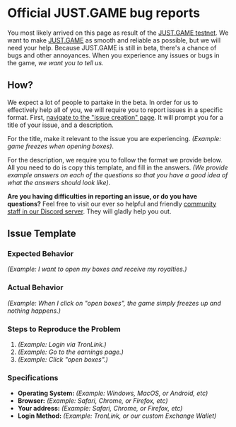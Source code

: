# Official JUST.GAME bug reports
You most likely arrived on this page as result of the [JUST.GAME testnet](https://just.game). We want to make [JUST.GAME](https://just.game) as smooth and reliable as possible, but we will need your help. Because JUST.GAME is still in beta, there's a chance of bugs and other annoyances. When you experience any issues or bugs in the game, _we want you to tell us._ 


## How?
We expect a lot of people to partake in the beta. In order for us to effectively help  all of you,  we will require you to report issues in a specific format. First, [navigate to the "issue creation" page](https://github.com/mantso/just.game-issues/issues/new). It will prompt you for a title of your issue, and a description.

For the title, make it relevant to the issue you are experiencing. _(Example: game freezes when opening boxes)_.

For the description, we require you to follow the format we provide below. All you need to do is copy this template, and fill in the answers. _(We provide example answers on each of the questions so that you have a good idea of what the answers should look like)_.

**Are you having difficulties in reporting an issue, or do you have questions?** Feel free to visit our ever so helpful and friendly [community staff in our Discord server](). They will gladly help you out.

## Issue Template
### Expected Behavior
_(Example: I want to open my boxes and receive my royalties.)_
### Actual Behavior
_(Example: When I click on "open boxes", the game simply freezes up and nothing happens.)_
### Steps to Reproduce the Problem

  1. _(Example: Login via TronLink.)_
  2. _(Example: Go to the earnings page.)_
  3. _(Example: Click "open boxes".)_

### Specifications
  - **Operating System:**  _(Example: Windows, MacOS, or Android, etc)_
  - **Browser:**  _(Example: Safari, Chrome, or Firefox, etc)_
  - **Your address:** _(Example: Safari, Chrome, or Firefox, etc)_
  -  **Login Method:** _(Example: TronLink, or our custom Exchange Wallet)_
